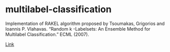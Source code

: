 # multilabel-classification

Implementation of RAKEL algorithm proposed by Tsoumakas, Grigorios and Ioannis P. Vlahavas. “Random k -Labelsets: An Ensemble Method for Multilabel Classification.” ECML (2007).

[Link](../blob/master/ensemble.py)
